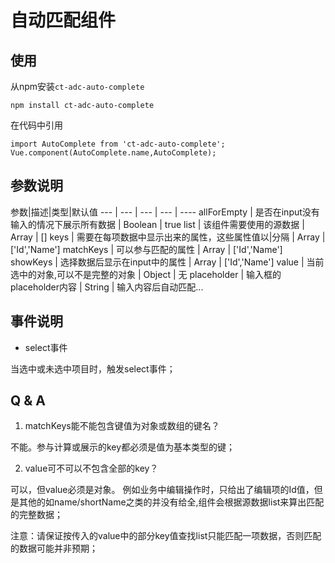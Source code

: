 # 自动匹配组件

## 使用

从npm安装`ct-adc-auto-complete`
```
npm install ct-adc-auto-complete
```
在代码中引用
```
import AutoComplete from 'ct-adc-auto-complete';
Vue.component(AutoComplete.name,AutoComplete);

```

## 参数说明

参数|描述|类型|默认值 
--- | --- | --- | --- | ----
allForEmpty | 是否在input没有输入的情况下展示所有数据 | Boolean | true
list | 该组件需要使用的源数据 | Array | []
keys | 需要在每项数据中显示出来的属性，这些属性值以|分隔 | Array | ['Id','Name']
matchKeys | 可以参与匹配的属性 | Array | ['Id','Name']
showKeys | 选择数据后显示在input中的属性 | Array | ['Id','Name']
value | 当前选中的对象,可以不是完整的对象 | Object | 无
placeholder | 输入框的placeholder内容 | String | 输入内容后自动匹配...

## 事件说明

* select事件

当选中或未选中项目时，触发select事件；

## Q & A

1. matchKeys能不能包含键值为对象或数组的键名？

不能。参与计算或展示的key都必须是值为基本类型的键；

2. value可不可以不包含全部的key？

可以，但value必须是对象。
例如业务中编辑操作时，只给出了编辑项的Id值，但是其他的如name/shortName之类的并没有给全,组件会根据源数据list来算出匹配的完整数据；

注意：请保证按传入的value中的部分key值查找list只能匹配一项数据，否则匹配的数据可能并非预期；


